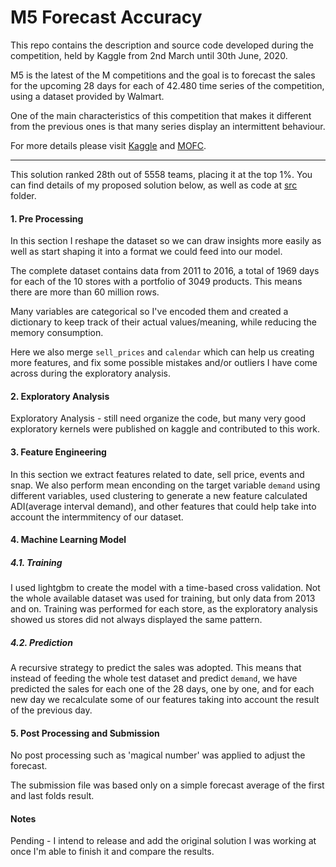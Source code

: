 # M5 Forecast Accuracy

This repo contains the description and source code developed during the competition, held by Kaggle from 2nd March until 30th June, 2020.

M5 is the latest of the M competitions and the goal is to forecast the sales for the upcoming 28 days for each of 42.480 time series of the competition, using a dataset provided by Walmart. 

One of the main characteristics of this competition that makes it different from the previous ones is that many series display an intermittent behaviour.

For more details please visit [Kaggle](https://www.kaggle.com/c/m5-forecasting-accuracy/) and [MOFC](https://mofc.unic.ac.cy/m5-competition/).

---

This solution ranked 28th out of 5558 teams, placing it at the top 1%. You can find details of my proposed solution below, as well as code at [src](https://github.com/dmiekoar/m5_forecasting_accuracy/tree/master/src) folder.

#### 1. Pre Processing
In this section I reshape the dataset so we can draw insights more easily as well as start shaping it into a format we could feed into our model.

The complete dataset contains data from 2011 to 2016, a total of 1969 days for each of the 10 stores with a portfolio of 3049 products. This means there are more than 60 million rows.

Many variables are categorical so I've encoded them and created a dictionary to keep track of their actual values/meaning, while reducing the memory consumption.

Here we also merge `sell_prices` and `calendar` which can help us creating more features, and fix some possible mistakes and/or outliers I have come across during the exploratory analysis.

#### 2. Exploratory Analysis
Exploratory Analysis - still need organize the code, but many very good exploratory kernels were published on kaggle and contributed to this work.

#### 3. Feature Engineering
In this section we extract features related to date, sell price, events and snap. We also perform mean enconding on the target variable `demand` using different variables, used clustering to generate a new feature calculated ADI(average interval demand), and other features that could help take into account the intermmitency of our dataset.

#### 4. Machine Learning Model
##### 4.1. Training
I used lightgbm to create the model with a time-based cross validation. Not the whole available dataset was used for training, but only data from 2013 and on.
Training was performed for each store, as the exploratory analysis showed us stores did not always displayed the same pattern.

##### 4.2. Prediction
A recursive strategy to predict the sales was adopted. This means that instead of feeding the whole test dataset and predict `demand`, we have predicted the sales for each one of the 28 days, one by one, and for each new day we recalculate some of our features taking into account the result of the previous day.

#### 5. Post Processing and Submission
No post processing such as 'magical number' was applied to adjust the forecast.

The submission file was based only on a simple forecast average of the first and last folds result.

#### Notes
Pending - I intend to release and add the original solution I was working at once I'm able to finish it and compare the results.
